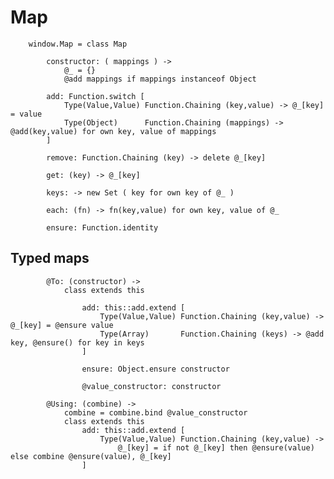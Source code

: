 # Map

		
		window.Map = class Map
			
			constructor: ( mappings ) ->
				@_ = {}
				@add mappings if mappings instanceof Object
	
			add: Function.switch [	
				Type(Value,Value) Function.Chaining (key,value) -> @_[key] = value
				Type(Object)	  Function.Chaining (mappings) -> @add(key,value) for own key, value of mappings
			]
			
			remove: Function.Chaining (key) -> delete @_[key]
	
			get: (key) -> @_[key]
			
			keys: -> new Set ( key for own key of @_ )
	
			each: (fn) -> fn(key,value) for own key, value of @_
	
			ensure: Function.identity
			

## Typed maps

			
			@To: (constructor) ->
				class extends this
				
					add: this::add.extend [			
						Type(Value,Value) Function.Chaining (key,value) -> @_[key] = @ensure value
						Type(Array)       Function.Chaining (keys) -> @add key, @ensure() for key in keys
					]
					
					ensure: Object.ensure constructor
					
					@value_constructor: constructor
			
			@Using: (combine) ->
				combine = combine.bind @value_constructor
				class extends this
					add: this::add.extend [
						Type(Value,Value) Function.Chaining (key,value) ->
							@_[key] = if not @_[key] then @ensure(value) else combine @ensure(value), @_[key]
					]
					
